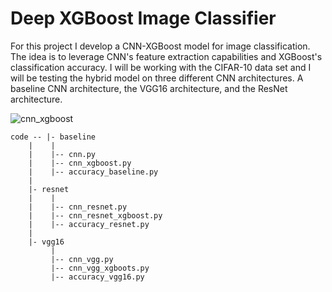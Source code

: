 # Deep XGBoost Image Classifier

For this project I develop a CNN-XGBoost model for image classification. The idea is to leverage CNN's feature extraction capabilities and XGBoost's classification accuracy. I will be working with the CIFAR-10 data set and I will be testing the hybrid model on three different CNN architectures. A baseline CNN architecture, the VGG16 architecture, and the ResNet architecture.

![cnn_xgboost](https://raw.githubusercontent.com/jonaac/deep-xgboost-image-classifier/main/imgs/cnn_xgboost.jpg)

```
code -- |- baseline
	|    |
	|    |-- cnn.py
	|    |-- cnn_xgboost.py
	|    |-- accuracy_baseline.py
	|
	|- resnet
	|    |
	|    |-- cnn_resnet.py
	|    |-- cnn_resnet_xgboost.py
	|    |-- accuracy_resnet.py
	|
	|- vgg16
	     |
	     |-- cnn_vgg.py
	     |-- cnn_vgg_xgboots.py
	     |-- accuracy_vgg16.py
```
